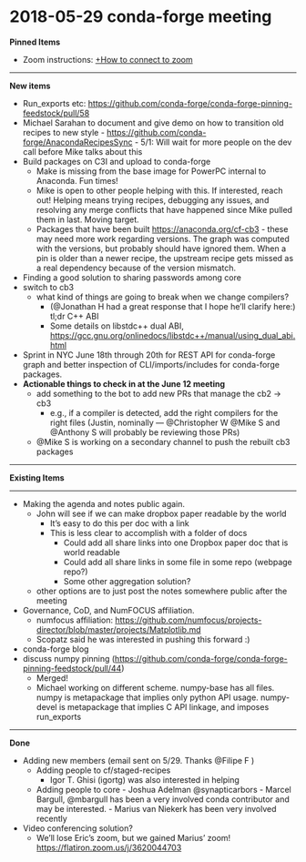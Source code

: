 # 2018-05-29 conda-forge meeting
**Pinned Items**


- Zoom instructions: [+How to connect to zoom](https://paper.dropbox.com/doc/How-to-connect-to-zoom-odl94oveHyiRv6UqTtZE5) 
----------

**New items**


- Run_exports etc: https://github.com/conda-forge/conda-forge-pinning-feedstock/pull/58
- Michael Sarahan to document and give demo on how to transition old recipes to new style
        - https://github.com/conda-forge/AnacondaRecipesSync
        - 5/1: Will wait for more people on the dev call before Mike talks about this
- Build packages on C3I and upload to conda-forge
    - Make is missing from the base image for PowerPC internal to Anaconda. Fun times!
    - Mike is open to other people helping with this.  If interested, reach out!  Helping means trying recipes, debugging any issues, and resolving any merge conflicts that have happened since Mike pulled them in last.  Moving target.
    - Packages that have been built https://anaconda.org/cf-cb3 - these may need more work regarding versions.  The graph was computed with the versions, but probably should have ignored them.  When a pin is older than a newer recipe, the upstream recipe gets missed as a real dependency because of the version mismatch.
- Finding a good solution to sharing passwords among core
- switch to cb3
    - what kind of things are going to break when we change compilers?
        - (@Jonathan H had a great response that I hope he’ll clarify here:) tl;dr C++ ABI
        - Some details on libstdc++ dual ABI, https://gcc.gnu.org/onlinedocs/libstdc++/manual/using_dual_abi.html
- Sprint in NYC June 18th through 20th for REST API for conda-forge graph and better inspection of CLI/imports/includes for conda-forge packages.
- **Actionable things to check in at the June 12 meeting**
    - add something to the bot to add new PRs that manage the cb2 → cb3
        - e.g., if a compiler is detected, add the right compilers for the right files (Justin, nominally — @Christopher W @Mike S and @Anthony S will probably be reviewing those PRs)
    - @Mike S is working on a secondary channel to push the rebuilt cb3 packages
----------

**Existing Items**

****
- Making the agenda and notes public again.
    - John will see if we can make dropbox paper readable by the world
        - It’s easy to do this per doc with a link
        - This is less clear to accomplish with a folder of docs
            - Could add all share links into one Dropbox paper doc that is world readable
            - Could add all share links in some file in some repo (webpage repo?)
            - Some other aggregation solution?
    - other options are to just post the notes somewhere public after the meeting
- Governance, CoD, and NumFOCUS affiliation.
    - numfocus affiliation: https://github.com/numfocus/projects-director/blob/master/projects/Matplotlib.md
    - Scopatz said he was interested in pushing this forward :)
- conda-forge blog
- discuss numpy pinning (https://github.com/conda-forge/conda-forge-pinning-feedstock/pull/44)
    - Merged!
    - Michael working on different scheme.  numpy-base has all files.  numpy is metapackage that implies only python API usage.  numpy-devel is metapackage that implies C API linkage, and imposes run_exports
----------

**Done**

- Adding new members (email sent on 5/29. Thanks @Filipe F )
    - Adding people to cf/staged-recipes
        - Igor T. Ghisi (igortg) was also interested in helping
    - Adding people to core
            - Joshua Adelman @synapticarbors
            - Marcel Bargull, @mbargull has been a very involved conda contributor and may be interested.
            - Marius van Niekerk has been very involved recently
- Video conferencing solution?
    - We’ll lose Eric’s zoom, but we gained Marius’ zoom! https://flatiron.zoom.us/j/3620044703

